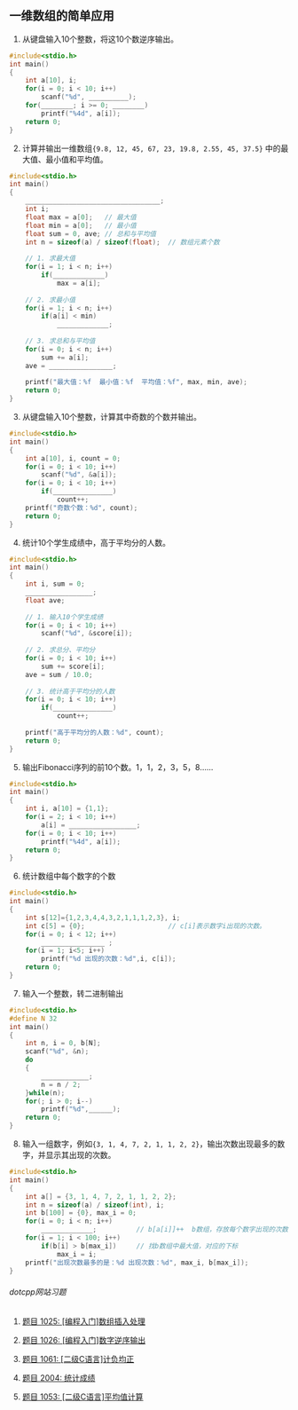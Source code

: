 ## 一维数组的简单应用

1. 从键盘输入10个整数，将这10个数逆序输出。

```c
#include<stdio.h>
int main()
{
    int a[10], i;
    for(i = 0; i < 10; i++)
        scanf("%d", __________);
    for(________; i >= 0; ________)
        printf("%4d", a[i]);
    return 0;
}
```

2. 计算并输出一维数组`{9.8, 12, 45, 67, 23, 19.8, 2.55, 45, 37.5}` 中的最大值、最小值和平均值。

```c
#include<stdio.h>
int main()
{
    __________________________________;
    int i;
    float max = a[0];	// 最大值
    float min = a[0];	// 最小值
    float sum = 0, ave;	// 总和与平均值
    int n = sizeof(a) / sizeof(float);  // 数组元素个数
    
    // 1. 求最大值
    for(i = 1; i < n; i++)
        if(_____________)
            max = a[i];
    
    // 2. 求最小值
    for(i = 1; i < n; i++)
        if(a[i] < min)
            _____________;
   
    // 3. 求总和与平均值
    for(i = 0; i < n; i++)
        sum += a[i];
    ave = ________________;
    
    printf("最大值：%f	最小值：%f	平均值：%f", max, min, ave);
    return 0;
}
```

3. 从键盘输入10个整数，计算其中奇数的个数并输出。

```c
#include<stdio.h>
int main()
{
    int a[10], i, count = 0;
    for(i = 0; i < 10; i++)
        scanf("%d", &a[i]);
    for(i = 0; i < 10; i++)
        if(_______________)
            count++;
    printf("奇数个数：%d", count);
    return 0;
}
```

4. 统计10个学生成绩中，高于平均分的人数。

```c
#include<stdio.h>
int main()
{
    int i, sum = 0;
    _________________;
    float ave;
    
    // 1. 输入10个学生成绩
    for(i = 0; i < 10; i++)
        scanf("%d", &score[i]);
    
    // 2. 求总分、平均分
    for(i = 0; i < 10; i++)
        sum += score[i];
    ave = sum / 10.0;
    
    // 3. 统计高于平均分的人数
    for(i = 0; i < 10; i++)
        if(_______________)
            count++;
    
    printf("高于平均分的人数：%d", count);
    return 0;
}
```

5. 输出Fibonacci序列的前10个数。1，1，2，3，5，8......

```c
#include<stdio.h>
int main()
{
    int i, a[10] = {1,1};
    for(i = 2; i < 10; i++)
        a[i] = _________________;	
    for(i = 0; i < 10; i++)
        printf("%4d", a[i]);
    return 0;
}
```

6. 统计数组中每个数字的个数

```c
#include<stdio.h>
int main()
{
    int s[12]={1,2,3,4,4,3,2,1,1,1,2,3}, i;
    int c[5] = {0};						// c[i]表示数字i出现的次数。
    for(i = 0; i < 12; i++)
        ________________ ;						
    for(i = 1; i<5; i++)
        printf("%d 出现的次数：%d",i, c[i]);
    return 0;
}
```

7. 输入一个整数，转二进制输出

```c
#include<stdio.h>
#define N 32
int main()
{
    int n, i = 0, b[N];
    scanf("%d", &n);
    do
    {
        ____________;	
        n = n / 2;
    }while(n);
    for(; i > 0; i--)
        printf("%d",______);	
    return 0;
}
```

8. 输入一组数字，例如`{3, 1, 4, 7, 2, 1, 1, 2, 2}`，输出次数出现最多的数字，并显示其出现的次数。

```c
#include<stdio.h>
int main()
{
    int a[] = {3, 1, 4, 7, 2, 1, 1, 2, 2};
    int n = sizeof(a) / sizeof(int), i;
    int b[100] = {0}, max_i = 0;
    for(i = 0; i < n; i++)
        _____________;			// b[a[i]]++  b数组，存放每个数字出现的次数
    for(i = 1; i < 100; i++)
        if(b[i] > b[max_i])		// 找b数组中最大值，对应的下标
            max_i = i;
    printf("出现次数最多的是：%d 出现次数：%d", max_i, b[max_i]);
}
```

###### dotcpp网站习题

1. [题目 1025: [编程入门]数组插入处理](https://www.dotcpp.com/oj/problem1025.html)
2. [题目 1026: [编程入门]数字逆序输出](https://www.dotcpp.com/oj/problem1026.html)

3. [题目 1061: [二级C语言]计负均正](https://www.dotcpp.com/oj/problem1061.html)
4. [题目 2004: 统计成绩](https://www.dotcpp.com/oj/problem2004.html)
5. [题目 1053: [二级C语言]平均值计算](https://www.dotcpp.com/oj/problem1053.html)